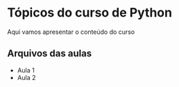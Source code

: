 # Tópicos do curso de Python

Aqui vamos apresentar o conteúdo do curso

## Arquivos das aulas

- Aula 1
- Aula 2